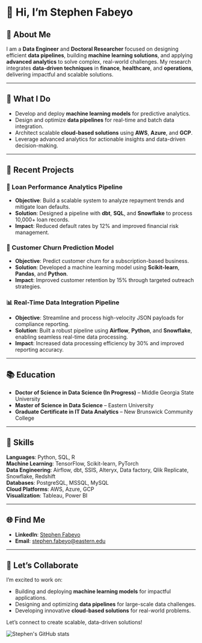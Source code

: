 # 👋 Hi, I’m Stephen Fabeyo  

## 🔬 About Me  
I am a **Data Engineer** and **Doctoral Researcher** focused on designing efficient **data pipelines**, building **machine learning solutions**, and applying **advanced analytics** to solve complex, real-world challenges. My research integrates **data-driven techniques** in **finance**, **healthcare**, and **operations**, delivering impactful and scalable solutions.

---

## 🚀 What I Do  
- Develop and deploy **machine learning models** for predictive analytics.  
- Design and optimize **data pipelines** for real-time and batch data integration.  
- Architect scalable **cloud-based solutions** using **AWS**, **Azure**, and **GCP**.  
- Leverage advanced analytics for actionable insights and data-driven decision-making.  

---

## 🌟 Recent Projects  

### 🔄 Loan Performance Analytics Pipeline  
- **Objective**: Build a scalable system to analyze repayment trends and mitigate loan defaults.  
- **Solution**: Designed a pipeline with **dbt**, **SQL**, and **Snowflake** to process 10,000+ loan records.  
- **Impact**: Reduced default rates by 12% and improved financial risk management.

### 🤖 Customer Churn Prediction Model  
- **Objective**: Predict customer churn for a subscription-based business.  
- **Solution**: Developed a machine learning model using **Scikit-learn**, **Pandas**, and **Python**.  
- **Impact**: Improved customer retention by 15% through targeted outreach strategies.

### 📊 Real-Time Data Integration Pipeline  
- **Objective**: Streamline and process high-velocity JSON payloads for compliance reporting.  
- **Solution**: Built a robust pipeline using **Airflow**, **Python**, and **Snowflake**, enabling seamless real-time data processing.  
- **Impact**: Increased data processing efficiency by 30% and improved reporting accuracy.

---

## 📚 Education  
- **Doctor of Science in Data Science (In Progress)** – Middle Georgia State University  
- **Master of Science in Data Science** – Eastern University  
- **Graduate Certificate in IT Data Analytics** – New Brunswick Community College  

---

## 🔧 Skills  

**Languages**: Python, SQL, R  
**Machine Learning**: TensorFlow, Scikit-learn, PyTorch  
**Data Engineering**: Airflow, dbt, SSIS, Alteryx, Data factory, Qlik Replicate, Snowflake, Redshift  
**Databases**: PostgreSQL, MSSQL, MySQL  
**Cloud Platforms**: AWS, Azure, GCP  
**Visualization**: Tableau, Power BI  

---

## 🌐 Find Me  

- **LinkedIn**: [Stephen Fabeyo](https://www.linkedin.com/in/stephenfabeyo)  
- **Email**: [stephen.fabeyo@eastern.edu](mailto:stephen.fabeyo@eastern.edu)  

---

## 💬 Let’s Collaborate  

I’m excited to work on:  
- Building and deploying **machine learning models** for impactful applications.  
- Designing and optimizing **data pipelines** for large-scale data challenges.  
- Developing innovative **cloud-based solutions** for real-world problems.  

Let’s connect to create scalable, data-driven solutions!

![Stephen's GitHub stats](https://github-readme-stats.vercel.app/api?username=stephenfabeyo&show_icons=true&theme=radical)
